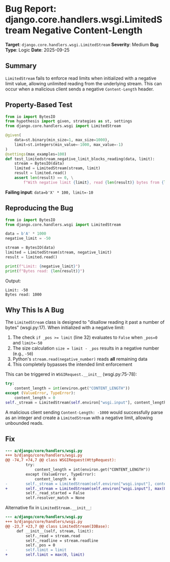 # Bug Report: django.core.handlers.wsgi.LimitedStream Negative Content-Length

**Target**: `django.core.handlers.wsgi.LimitedStream`
**Severity**: Medium
**Bug Type**: Logic
**Date**: 2025-09-25

## Summary

`LimitedStream` fails to enforce read limits when initialized with a negative limit value, allowing unlimited reading from the underlying stream. This can occur when a malicious client sends a negative `Content-Length` header.

## Property-Based Test

```python
from io import BytesIO
from hypothesis import given, strategies as st, settings
from django.core.handlers.wsgi import LimitedStream

@given(
    data=st.binary(min_size=1, max_size=1000),
    limit=st.integers(min_value=-1000, max_value=-1)
)
@settings(max_examples=100)
def test_limitedstream_negative_limit_blocks_reading(data, limit):
    stream = BytesIO(data)
    limited = LimitedStream(stream, limit)
    result = limited.read()
    assert len(result) == 0, \
        f"With negative limit {limit}, read {len(result)} bytes from {len(data)} byte stream"
```

**Failing input**: `data=b'X' * 100, limit=-10`

## Reproducing the Bug

```python
from io import BytesIO
from django.core.handlers.wsgi import LimitedStream

data = b'A' * 1000
negative_limit = -50

stream = BytesIO(data)
limited = LimitedStream(stream, negative_limit)
result = limited.read()

print(f"Limit: {negative_limit}")
print(f"Bytes read: {len(result)}")
```

Output:
```
Limit: -50
Bytes read: 1000
```

## Why This Is A Bug

The `LimitedStream` class is designed to "disallow reading it past a number of bytes" (wsgi.py:17). When initialized with a negative limit:

1. The check `if _pos >= limit` (line 32) evaluates to `False` when `_pos=0` and `limit=-50`
2. The size calculation `size = limit - _pos` results in a negative number (e.g., `-50`)
3. Python's `stream.read(negative_number)` reads **all** remaining data
4. This completely bypasses the intended limit enforcement

This can be triggered in `WSGIRequest.__init__` (wsgi.py:75-78):
```python
try:
    content_length = int(environ.get("CONTENT_LENGTH"))
except (ValueError, TypeError):
    content_length = 0
self._stream = LimitedStream(self.environ["wsgi.input"], content_length)
```

A malicious client sending `Content-Length: -1000` would successfully parse as an integer and create a `LimitedStream` with a negative limit, allowing unbounded reads.

## Fix

```diff
--- a/django/core/handlers/wsgi.py
+++ b/django/core/handlers/wsgi.py
@@ -74,7 +74,7 @@ class WSGIRequest(HttpRequest):
         try:
             content_length = int(environ.get("CONTENT_LENGTH"))
         except (ValueError, TypeError):
             content_length = 0
-        self._stream = LimitedStream(self.environ["wsgi.input"], content_length)
+        self._stream = LimitedStream(self.environ["wsgi.input"], max(0, content_length))
         self._read_started = False
         self.resolver_match = None
```

Alternative fix in `LimitedStream.__init__`:
```diff
--- a/django/core/handlers/wsgi.py
+++ b/django/core/handlers/wsgi.py
@@ -23,7 +23,7 @@ class LimitedStream(IOBase):
     def __init__(self, stream, limit):
         self._read = stream.read
         self._readline = stream.readline
         self._pos = 0
-        self.limit = limit
+        self.limit = max(0, limit)
```